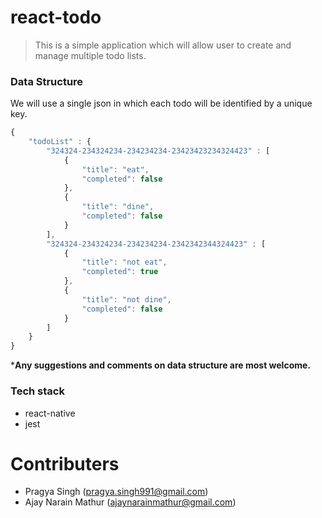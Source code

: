 # react-todo

> This is a simple application which will allow user to create and manage multiple todo lists.

### Data Structure

We will use a single json in which each todo will be identified by a unique key.

```javascript
{
    "todoList" : {
        "324324-234324234-234234234-23423423234324423" : [
            {
                "title": "eat",
                "completed": false
            },
            {
                "title": "dine",
                "completed": false
            }
        ],
        "324324-234324234-234234234-2342342344324423" : [
            {
                "title": "not eat",
                "completed": true
            },
            {
                "title": "not dine",
                "completed": false
            }
        ]
    }
}
```

***Any suggestions and comments on data structure are most welcome.**

### Tech stack

- react-native
- jest

# Contributers

- Pragya Singh (pragya.singh991@gmail.com)
- Ajay Narain Mathur (ajaynarainmathur@gmail.com)